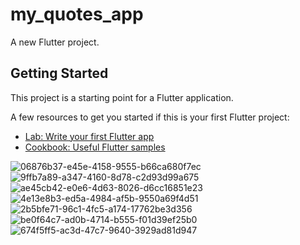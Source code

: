 # my_quotes_app

A new Flutter project.

## Getting Started

This project is a starting point for a Flutter application.

A few resources to get you started if this is your first Flutter project:

- [Lab: Write your first Flutter app](https://flutter.dev/docs/get-started/codelab)
- [Cookbook: Useful Flutter samples](https://flutter.dev/docs/cookbook)

![06876b37-e45e-4158-9555-b66ca680f7ec](https://user-images.githubusercontent.com/111674552/223915052-caa9e77e-80f6-43c1-8f48-adb1f5a512d5.jpg)
![9ffb7a89-a347-4160-8d78-c2d93d99a675](https://user-images.githubusercontent.com/111674552/223915060-f1f0c017-c09c-49d2-9d0d-3a25a0553b89.jpg)
![ae45cb42-e0e6-4d63-8026-d6cc16851e23](https://user-images.githubusercontent.com/111674552/223915069-4df961e9-ef2f-41a6-b16f-5ba6dbb4c917.jpg)
![4e13e8b3-ed5a-4984-af5b-9550a69f4d51](https://user-images.githubusercontent.com/111674552/223915077-c53f98c2-6db0-43db-b353-586f75c88b85.jpg)
![2b5bfe71-96c1-4fc5-a174-17762be3d356](https://user-images.githubusercontent.com/111674552/223915078-fe260440-ae32-4b05-9eeb-74e04d76ba0b.jpg)
![be0f64c7-ad0b-4714-b555-f01d39ef25b0](https://user-images.githubusercontent.com/111674552/223915095-72db6db4-a672-4f74-a36e-b45534fe0f29.jpg)
![674f5ff5-ac3d-47c7-9640-3929ad81d947](https://user-images.githubusercontent.com/111674552/223915103-855b30e8-c3cb-45fa-b6a4-b1932d2e3c8f.jpg)
